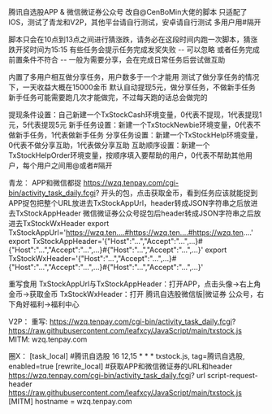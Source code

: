 腾讯自选股APP & 微信微证券公众号
改自@CenBoMin大佬的脚本
只适配了IOS，测试了青龙和V2P，其他平台请自行测试，安卓请自行测试
多用户用#隔开

脚本只会在10点到13点之间进行猜涨跌，请务必在这段时间内跑一次脚本，猜涨跌开奖时间为15:15
有些任务会提示任务完成发奖失败 -- 可以忽略
或者任务完成前置条件不符合 -- 一般为需要分享，会在完成日常任务后尝试做互助

内置了多用户相互做分享任务，用户数多于一个才能用
测试了做分享任务的情况下，一天收益大概在15000金币
默认自动提现5元，做分享任务，不做新手任务
新手任务可能需要跑几次才能做完，不过每天跑的话总会做完的

提现条件设置：自己新建一个TxStockCash环境变量，0代表不提现，1代表提现1元，5代表提现5元
新手任务设置：新建一个TxStockNewbie环境变量，0代表不做新手任务，1代表做新手任务
分享任务设置：新建一个TxStockHelp环境变量，0代表不做分享互助，1代表做分享互助
互助顺序设置：新建一个TxStockHelpOrder环境变量，按顺序填入要帮助的用户，0代表不帮助其他用户，每个用户之间用@或者#隔开

青龙：
APP和微信都捉 https://wzq.tenpay.com/cgi-bin/activity_task_daily.fcgi? 开头的包，点击获取金币，看到任务应该就能捉到
APP捉包把整个URL放进去TxStockAppUrl，header转成JSON字符串之后放进去TxStockAppHeader
微信微证券公众号捉包后header转成JSON字符串之后放进去TxStockWxHeader
export TxStockAppUrl='https://wzq.ten....#https://wzq.ten....#https://wzq.ten....'
export TxStockAppHeader='{"Host":"...","Accept":"...",...}#{"Host":"...","Accept":"...",...}#{"Host":"...","Accept":"...",...}'
export TxStockWxHeader='{"Host":"...","Accept":"...",...}#{"Host":"...","Accept":"...",...}#{"Host":"...","Accept":"...",...}'

重写食用
TxStockAppUrl与TxStockAppHeader：打开APP，点击头像->右上角金币->获取金币
TxStockWxHeader：打开 腾讯自选股微信版|微证券 公众号，右下角好福利->福利中心

V2P：
重写: https://wzq.tenpay.com/cgi-bin/activity_task_daily.fcgi?   https://raw.githubusercontent.com/leafxcy/JavaScript/main/txstock.js
MITM: wzq.tenpay.com

圈X：
[task_local]
#腾讯自选股
16 12,15 * * * txstock.js, tag=腾讯自选股, enabled=true
[rewrite_local]
#获取APP和微信微证券的URL和header
https://wzq.tenpay.com/cgi-bin/activity_task_daily.fcgi? url script-request-header https://raw.githubusercontent.com/leafxcy/JavaScript/main/txstock.js
[MITM]
hostname = wzq.tenpay.com
